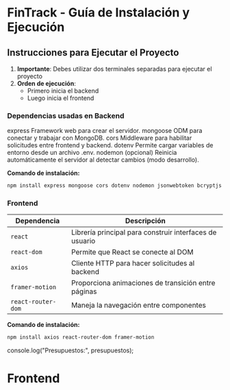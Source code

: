 # FinTrack - Guía de Instalación y Ejecución

## Instrucciones para Ejecutar el Proyecto

1. **Importante**: Debes utilizar dos terminales separadas para ejecutar el proyecto
2. **Orden de ejecución**:
   - Primero inicia el backend
   - Luego inicia el frontend

### Dependencias usadas en Backend
express	Framework web para crear el servidor.
mongoose	ODM para conectar y trabajar con MongoDB.
cors	Middleware para habilitar solicitudes entre frontend y backend.
dotenv	Permite cargar variables de entorno desde un archivo .env.
nodemon (opcional)	Reinicia automáticamente el servidor al detectar cambios (modo desarrollo).

**Comando de instalación:**
```bash
npm install express mongoose cors dotenv nodemon jsonwebtoken bcryptjs
```

### Frontend
| Dependencia | Descripción |
|-------------|-------------|
| `react` | Librería principal para construir interfaces de usuario |
| `react-dom` | Permite que React se conecte al DOM |
| `axios` | Cliente HTTP para hacer solicitudes al backend |
| `framer-motion` | Proporciona animaciones de transición entre páginas |
| `react-router-dom` | Maneja la navegación entre componentes |

**Comando de instalación:**
```bash
npm install axios react-router-dom framer-motion
```

console.log("Presupuestos:", presupuestos);
# Frontend
